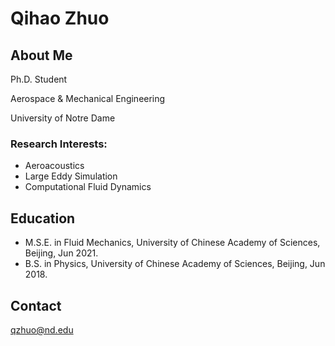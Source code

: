 # Qihao Zhuo

## About Me
Ph.D. Student

Aerospace & Mechanical Engineering

University of Notre Dame

### Research Interests: 
+ Aeroacoustics
+ Large Eddy Simulation
+ Computational Fluid Dynamics

## Education
+ M.S.E. in Fluid Mechanics, University of Chinese Academy of Sciences, Beijing, Jun 2021. 
+ B.S. in Physics, University of Chinese Academy of Sciences, Beijing, Jun 2018.

## Contact
qzhuo@nd.edu
